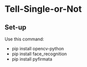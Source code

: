 # Tell-Single-or-Not
## Set-up
Use this command:
- pip install opencv-python
- pip install face_recognition
- pip install pyfirmata
